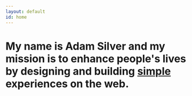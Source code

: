 ```yaml
---
layout: default
id: home
---
```


# My name is Adam Silver and my mission is to enhance people's lives by designing and building [simple](/articles/embracing-simplicity/) experiences on the web.

<!--I specialise in [UX](/articles/hello-ux-designer/), [Front-end Engineering](/articles/the-role-of-the-front-end-developer/) and [Strategy](/articles/how-we-cut-our-mvp-in-half-to-launch-kidly/).
## Speaking

Sometimes I [speak at conferences]({% post_url 2016-03-06-embracing-simplicity %}). If you would like me to speak at yours just [send me a message](mailto:adambsilver+speaking@gmail.com).-->
